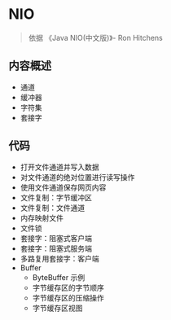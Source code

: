 #   NIO

>   依据 《Java NIO(中文版)》- Ron Hitchens

##  内容概述
-   通道
-   缓冲器
-   字符集
-   套接字



##  代码
-   打开文件通道并写入数据
-   对文件通道的绝对位置进行读写操作
-   使用文件通道保存网页内容
-   文件复制：字节缓冲区
-   文件复制：文件通道
-   内存映射文件
-   文件锁
-   套接字：阻塞式客户端
-   套接字：阻塞式服务端
-   多路复用套接字：客户端
-   Buffer
    -   ByteBuffer 示例
    -   字节缓存区的字节顺序
    -   字节缓存区的压缩操作
    -   字节缓存区视图